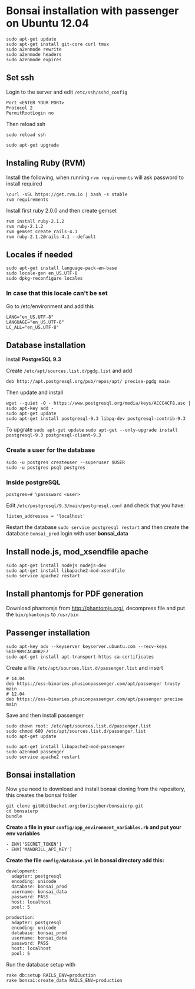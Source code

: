 # Bonsai installation with passenger on Ubuntu 12.04
```
sudo apt-get update
sudo apt-get install git-core curl tmux
sudo a2enmode rewrite
sudo a2enmode headers
sudo a2enmode expires
```

## Set ssh
Login to the server and edit `/etc/ssh/sshd_config`

```
Port <ENTER YOUR PORT>
Protocol 2
PermitRootLogin no
```

Then reload ssh
```
sudo reload ssh
```


```
sudo apt-get upgrade
```

## Instaling Ruby (RVM)
Install the following, when running `rvm requirements` will ask password
to install required

```
\curl -sSL https://get.rvm.io | bash -s stable
rvm requirements
```

Install first ruby 2.0.0 and then create gemset

```
rvm install ruby-2.1.2
rvm ruby-2.1.2
rvm gemset create rails-4.1
rvm ruby-2.1.2@rails-4.1 --default
```

## Locales if needed

```
sudo apt-get install language-pack-en-base
sudo locale-gen en_US.UTF-8
sudo dpkg-reconfigure locales
```

### In case that this locale can't be set

Go to /etc/environment and add this

```
LANG="en_US.UTF-8"
LANGUAGE="en_US.UTF-8"
LC_ALL="en_US.UTF-8"
```

## Database installation
Install **PostgreSQL 9.3**

Create `/etc/apt/sources.list.d/pgdg.list` and add

```
deb http://apt.postgresql.org/pub/repos/apt/ precise-pgdg main

```
Then update and install

```
wget --quiet -O - https://www.postgresql.org/media/keys/ACCC4CF8.asc | sudo apt-key add -
sudo apt-get update
sudo apt-get install postgresql-9.3 libpq-dev postgresql-contrib-9.3
```


To upgrate
`sudo apt-get update`
`sudo apt-get --only-upgrade install postgresql-9.3 postgresql-client-9.3`

### Create a user for the database

```
sudo -u postgres createuser --superuser $USER
sudo -u postgres psql postgres
```

### Inside postgreSQL

```
postgres=# \passsword <user>
```

Edit `/etc/postgresql/9.3/main/postgresql.conf` and check that you have:

```
listen_addresses = 'localhost'
```

Restart the database `sudo service postgresql restart` and then create
the database `bonsai_prod` login with user **bonsai_data**



## Install node.js, mod_xsendfile apache

```
sudo apt-get install nodejs nodejs-dev
sudo apt-get install libapache2-mod-xsendfile
sudo service apache2 restart
```

## Install phantomjs for PDF generation
Download phantomjs from http://phantomjs.org/, decompress file and put
the `bin/phantomjs` to `/usr/bin`

## Passenger installation
```
sudo apt-key adv --keyserver keyserver.ubuntu.com --recv-keys 561F9B9CAC40B2F7
sudo apt-get install apt-transport-https ca-certificates
```

Create a file `/etc/apt/sources.list.d/passenger.list` and insert

```
# 14.04
deb https://oss-binaries.phusionpassenger.com/apt/passenger trusty main
# 12.04
deb https://oss-binaries.phusionpassenger.com/apt/passenger precise main
```
Save and then install passenger

```
sudo chown root: /etc/apt/sources.list.d/passenger.list
sudo chmod 600 /etc/apt/sources.list.d/passenger.list
sudo apt-get update

sudo apt-get install libapache2-mod-passenger
sudo a2enmod passenger
sudo service apache2 restart
```


## Bonsai installation
Now you need to download and install bonsai cloning from the repository, this creates the bonsai folder

```
git clone git@bitbucket.org:boriscyber/bonsaierp.git
cd bonsaierp
bundle
```

**Create a file in your  `config/app_environment_variables.rb` and put
your env variables**

```
- ENV['SECRET_TOKEN']
- ENV['MANDRILL_API_KEY']
```

**Create the file `config/database.yml` in bonsai directory add this:**

```
development:
  adapter: postgresql
  encoding: unicode
  database: bonsai_prod
  username: bonsai_data
  password: PASS
  host: localhost
  pool: 5

production:
  adapter: postgresql
  encoding: unicode
  database: bonsai_prod
  username: bonsai_data
  password: PASS
  host: localhost
  pool: 5
```

Run the database setup with

```
rake db:setup RAILS_ENV=production
rake bonsai:create_data RAILS_ENV=production
```

